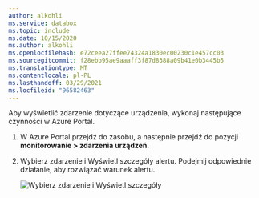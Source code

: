 ```yaml
---
author: alkohli
ms.service: databox
ms.topic: include
ms.date: 10/15/2020
ms.author: alkohli
ms.openlocfilehash: e72ceea27ffee74324a1830ec00230c1e457cc03
ms.sourcegitcommit: f28ebb95ae9aaaff3f87d8388a09b41e0b3445b5
ms.translationtype: MT
ms.contentlocale: pl-PL
ms.lasthandoff: 03/29/2021
ms.locfileid: "96582463"
---
```

Aby wyświetlić zdarzenie dotyczące urządzenia, wykonaj następujące czynności w Azure Portal. 

1. W Azure Portal przejdź do zasobu, a następnie przejdź do pozycji **monitorowanie > zdarzenia urządzeń**.
2. Wybierz zdarzenie i Wyświetl szczegóły alertu. Podejmij odpowiednie działanie, aby rozwiązać warunek alertu.

    ![Wybierz zdarzenie i Wyświetl szczegóły](media/data-box-edge-gateway-view-device-events/view-device-events.png)